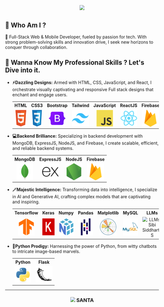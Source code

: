 <h1 align="center">
    <a href="https://github.com/santa70916112">
    <img src="https://readme-typing-svg.herokuapp.com/?lines=Hello,+There!+👋;I+am+SANTA....;Nice+to+meet+you!&center=true&size=30">
    </a>
</h1>

## 🫣 Who Am I ?

🚀 Full-Stack Web & Mobile Developer, fueled by passion for tech. With strong problem-solving skills and innovation drive, I seek new horizons to conquer through collaboration.

## 💼 Wanna Know My Professional Skills ? Let's Dive into it.

  - **⚡Dazzling Designs:** Armed with HTML, CSS, JavaScript, and React, I orchestrate visually captivating and responsive Full stack designs that enchant and engage users.

    <table style="width: 100%; table-layout: fixed;">
      <tr align="center">
        <th>HTML</th>
        <th>CSS3</th>
        <th>Bootstrap</th>
        <th>Tailwind</th>
        <th>JavaScript</th>
        <th>ReactJS</th>
        <th>Firebase</th>
        <th>Canva</th>
      </tr>
      <tr align="center">
        <td><img src="https://github.com/devicons/devicon/blob/master/icons/html5/html5-original.svg" title="HTML" alt="HTML Sibi Siddharth S" height="55" width="55";/></td>
        <td><img src="https://github.com/devicons/devicon/blob/master/icons/css3/css3-original.svg" title="CSS" alt="CSS Sibi Siddharth S" height="55" width="55";/></td>
        <td><img src="https://github.com/devicons/devicon/blob/master/icons/bootstrap/bootstrap-original.svg" title="Bootstrap" alt="Bootstrap Sibi Siddharth S" height="55" width="55";/></td>
        <td><img src="https://github.com/devicons/devicon/blob/master/icons/tailwindcss/tailwindcss-original.svg" title="Tailwind" alt="Tailwind Sibi Siddharth S" height="55" width="55";/></td>
        <td><img src="https://github.com/devicons/devicon/blob/master/icons/javascript/javascript-original.svg" title="JavaScript" alt="JavaScript Sibi Siddharth S" height="55" width="55";/></td>
        <td><img src="https://github.com/devicons/devicon/blob/master/icons/react/react-original.svg" title="ReactJS" alt="ReactJS Sibi Siddharth S" height="55" width="55";/></td>
        <td><img src="https://github.com/devicons/devicon/blob/master/icons/firebase/firebase-original.svg" title="Firebase" alt="Firebase Sibi Siddharth S" height="55" width="55";/></td>
        <td><img src="https://github.com/devicons/devicon/blob/master/icons/canva/canva-original.svg" title="Canva" alt="Canva Sibi Siddharth S" height="55" width="55";/></td>
      </tr>
    </table>

  - **💻Backend Brilliance:** Specializing in backend development with MongoDB, ExpressJS, NodeJS, and Firebase, I create scalable, efficient, and reliable backend systems.

    <table style="width: 100%; table-layout: fixed;">
      <tr align="center">
        <th>MongoDB</th>
        <th>ExpressJS</th>
        <th>NodeJS</th>
        <th>Firebase</th>
      </tr>
      <tr align="center">
        <td><img src="https://github.com/devicons/devicon/blob/master/icons/mongodb/mongodb-original.svg" title="MongoDB" alt="MongoDB Sibi Siddharth S" width="55" height="55"/></td>
        <td><img src="https://github.com/devicons/devicon/blob/master/icons/express/express-original.svg" title="ExpressJS" alt="ExpressJS Sibi Siddharth S" width="55" height="55"/></td>
        <td><img src="https://github.com/devicons/devicon/blob/master/icons/nodejs/nodejs-original.svg" title="NodeJS" alt="NodeJS Sibi Siddharth S" width="55" height="55"/></td>
        <td><img src="https://github.com/devicons/devicon/blob/master/icons/firebase/firebase-original.svg" title="Firebase" alt="Firebase Sibi Siddharth S" width="55" height="55"/></td>
      </tr>
    </table>
    
  - **🪄Majestic Intelligence:** Transforming data into intelligence, I specialize in AI and Generative AI, crafting complex models that are captivating and inspiring.

    <table style="width: 100%; table-layout: fixed;">
      <tr align="center">
        <th>Tensorflow</th>
        <th>Keras</th>
        <th>Numpy</th>
        <th>Pandas</th>
        <th>Matplotlib</th>
        <th>MySQL</th>
        <th>LLMs</th>
      </tr>
      <tr align="center">
        <td><img src="https://github.com/devicons/devicon/blob/master/icons/tensorflow/tensorflow-original.svg" title="Tensorflow" alt="Tensorflow Sibi Siddharth S" width="55" height="55"/></td>
        <td><img src="https://github.com/devicons/devicon/blob/master/icons/keras/keras-original.svg" title="Keras" alt="Keras Sibi Siddharth S" width="55" height="55"/></td>
        <td><img src="https://github.com/devicons/devicon/blob/master/icons/numpy/numpy-original.svg" title="Numpy" alt="Numpy Sibi Siddharth S" width="55" height="55"/></td>
        <td><img src="https://github.com/devicons/devicon/blob/master/icons/pandas/pandas-original.svg" title="Pandas" alt="Pandas Sibi Siddharth S" width="55" height="55"/></td>
        <td><img src="https://github.com/devicons/devicon/blob/master/icons/matplotlib/matplotlib-original.svg" title="Matplotlib" alt="Matplotlib Sibi Siddharth S" width="55" height="55"/></td>
        <td><img src="https://github.com/devicons/devicon/blob/master/icons/mysql/mysql-original-wordmark.svg" title="MySQL" alt="MySQL Sibi Siddharth S" width="55" height="55"/></td>
        <td><img src="https://cdn-icons-png.flaticon.com/512/16806/16806660.png" title="LLMs" alt="LLMs Sibi Siddharth S" width="55" height="55"/></td>
      </tr>
    </table>

    
  - **🐍Python Prodigy:** Harnessing the power of Python, from witty chatbots to intricate image-based marvels.

    <table style="width: 100%; table-layout: fixed;">
      <tr align="center">
        <th>Python</th>
        <th>Flask</th>
      </tr>
      <tr align="center">
        <td><img src="https://github.com/devicons/devicon/blob/master/icons/python/python-original.svg" title="python" alt="python Sibi Siddharth S" width="55" height="55"/></td>
        <td><img src="https://github.com/devicons/devicon/blob/master/icons/flask/flask-original.svg" title="flask" alt="flask Sibi Siddharth S" width="55" height="55"/></td>
      </tr>
    </table>
---
<h3 align="center">
<img src="src=https://github.com/santa70916112/santa70916112/blob/main/api.gif">
SANTA
</h3>
